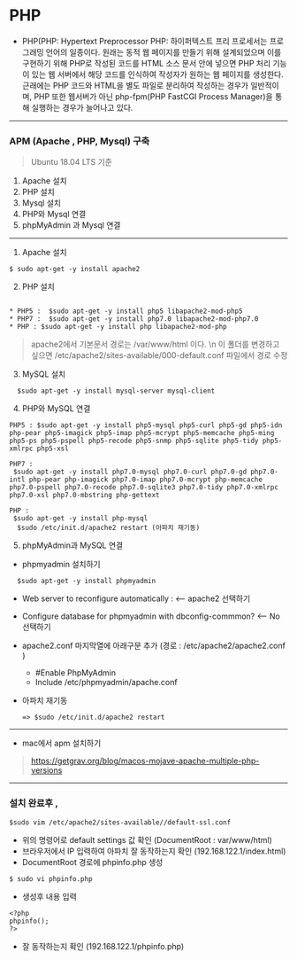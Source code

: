 # PHP
* PHP(PHP: Hypertext Preprocessor PHP: 하이퍼텍스트 프리 프로세서는 프로그래밍 언어의 일종이다. 원래는 동적 웹 페이지를 만들기 위해 설계되었으며 이를 구현하기 위해 PHP로 작성된 코드를 HTML 소스 문서 안에 넣으면 PHP 처리 기능이 있는 웹 서버에서 해당 코드를 인식하여 작성자가 원하는 웹 페이지를 생성한다. 근래에는 PHP 코드와 HTML을 별도 파일로 분리하여 작성하는 경우가 일반적이며, PHP 또한 웹서버가 아닌 php-fpm(PHP FastCGI Process Manager)을 통해 실행하는 경우가 늘어나고 있다.

---

### APM (Apache , PHP, Mysql) 구축
> Ubuntu 18.04 LTS 기준

1. Apache 설치
2. PHP 설치
3. Mysql 설치
4. PHP와 Mysql 연결
5. phpMyAdmin 과 Mysql 연결

---

1. Apache 설치
```
$ sudo apt-get -y install apache2
```


2. PHP 설치
```

* PHP5 :  $sudo apt-get -y install php5 libapache2-mod-php5
* PHP7 :  $sudo apt-get -y install php7.0 libapache2-mod-php7.0
* PHP : $sudo apt-get -y install php libapache2-mod-php
```
> apache2에서 기본문서 경로는 /var/www/html 이다. \n
이 폴더를 변경하고 싶으면 /etc/apache2/sites-available/000-default.conf 파일에서 경로 수정

3. MySQL 설치
```
  $sudo apt-get -y install mysql-server mysql-client
```
4. PHP와 MySQL 연결
```
PHP5 : $sudo apt-get -y install php5-mysql php5-curl php5-gd php5-idn php-pear php5-imagick php5-imap php5-mcrypt php5-memcache php5-ming php5-ps php5-pspell php5-recode php5-snmp php5-sqlite php5-tidy php5-xmlrpc php5-xsl
```

```
PHP7 :
 $sudo apt-get -y install php7.0-mysql php7.0-curl php7.0-gd php7.0-intl php-pear php-imagick php7.0-imap php7.0-mcrypt php-memcache  php7.0-pspell php7.0-recode php7.0-sqlite3 php7.0-tidy php7.0-xmlrpc php7.0-xsl php7.0-mbstring php-gettext
```

```
PHP :
 $sudo apt-get -y install php-mysql
  $sudo /etc/init.d/apache2 restart (아파치 재기동)
```

5. phpMyAdmin과 MySQL 연결



  * phpmyadmin 설치하기
```
  $sudo apt-get -y install phpmyadmin
```
  * Web server to reconfigure automatically : <-- apache2 선택하기

  * Configure database for phpmyadmin with dbconfig-commmon? <-- No 선택하기

  * apache2.conf 마지막열에 아래구문 추가 (경로 : /etc/apache2/apache2.conf )

    - #Enable PhpMyAdmin
    - Include /etc/phpmyadmin/apache.conf

  * 아파치 재기동
    ```
    => $sudo /etc/init.d/apache2 restart
    ```
------------------
* mac에서 apm 설치하기
> https://getgrav.org/blog/macos-mojave-apache-multiple-php-versions

----

### 설치 완료후 ,
```
$sudo vim /etc/apache2/sites-available//default-ssl.conf
```
* 위의 명령어로 default settings 값 확인 (DocumentRoot : var/www/html)
* 브라우저에서 IP 입력하여 아파치 잘 동작하는지 확인 (192.168.122.1/index.html)
* DocumentRoot 경로에 phpinfo.php 생성
```
$ sudo vi phpinfo.php
```
* 생성후 내용 입력
```
<?php
phpinfo();
?>
```
* 잘 동작하는지 확인 (192.168.122.1/phpinfo.php)
